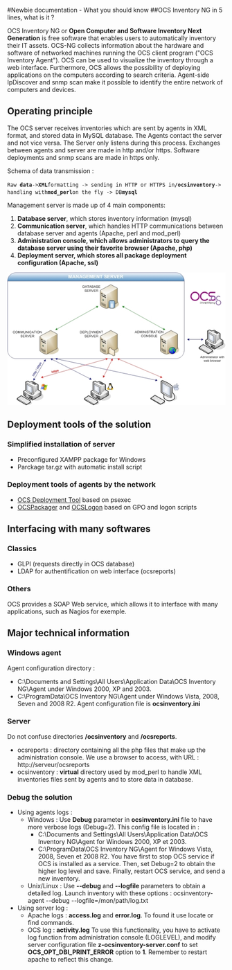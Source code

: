 #Newbie documentation - What you should know
##OCS Inventory NG in 5 lines, what is it ?

OCS Inventory NG or **Open Computer and Software Inventory Next Generation** is free software that enables users to automatically inventory their IT assets. OCS-NG collects information about the hardware and software of networked machines running the OCS client program ("OCS Inventory Agent"). OCS can be used to visualize the inventory through a web interface. Furthermore, OCS allows the possibility of deploying applications on the computers according to search criteria. Agent-side IpDiscover and snmp scan make it possible to identify the entire network of computers and devices.

## Operating principle

The OCS server receives inventories which are sent by agents in XML format, and stored data in MySQL database. The Agents contact the server and not vice versa. The Server only listens during this process. Exchanges between agents and server are made in http and/or https. Software deployments and snmp scans are made in https only.

Schema of data transmission :

`Raw `**`data`**` -> `**`XML`**` formatting -> sending in HTTP or HTTPS in `**`/ocsinventory`**` -> handling with `**`mod_perl`**` on the fly -> DB `**`mysql`**

Management server is made up of 4 main components:

1. **Database server**, which stores inventory information (mysql)
2. **Communication server**, which handles HTTP communications between database server and agents (Apache, perl and mod_perl)
3. **Administration console, which allows administrators to query the database server using their favorite browser (Apache, php)**
4. **Deployment server, which stores all package deployment configuration (Apache, ssl)**

![OCS Inventory Structure Diagram](img/Architecture_OCS.jpg)

## Deployment tools of the solution

### **Simplified installation of server**
* Preconfigured XAMPP package for Windows
* Parckage tar.gz with automatic install script

### **Deployment tools of agents by the network**
* [OCS Deployment Tool](http://wiki.ocsinventory-ng.org/index.php/Documentation:DeployTool/fr) based on psexec
* [OCSPackager](http://wiki.ocsinventory-ng.org/index.php/Documentation:Packager) and [OCSLogon](http://wiki.ocsinventory-ng.org/index.php/Documentation:WindowsAgent#Deploying_Agent_using_launcher_OcsLogon.exe_through_Login_Script_or_Active_Directory_GPO.) based on GPO and logon scripts

## Interfacing with many softwares

### **Classics**
* GLPI (requests directly in OCS database)
* LDAP for authentification on web interface (ocsreports)

### **Others**
OCS provides a SOAP Web service, which allows it to interface with many applications, such as Nagios for exemple.

## Major technical information

### **Windows agent**
Agent configuration directory :
* C:\Documents and Settings\All Users\Application Data\OCS Inventory NG\Agent under Windows 2000, XP and 2003.
* C:\ProgramData\OCS Inventory NG\Agent under Windows Vista, 2008, Seven and 2008 R2.
Agent configuration file is **ocsinventory.ini**

### **Server**
Do not confuse directories **/ocsinventory** and **/ocsreports**.
* ocsreports : directory containing all the php files that make up the administration console.
We use a browser to access, with URL : http://serveur/ocsreports
* ocsinventory : **virtual** directory used by mod_perl to handle XML inventories files sent by agents and to store data in database.

### **Debug the solution**
* Using agents logs :
    * Windows : Use **Debug** parameter in **ocsinventory.ini** file to have more verbose logs (Debug=2). This config file is located in :
        * C:\Documents and Settings\All Users\Application Data\OCS Inventory NG\Agent for Windows 2000, XP et 2003.
        * C:\ProgramData\OCS Inventory NG\Agent for Windows Vista, 2008, Seven et 2008 R2.
You have first to stop OCS service if OCS is installed as a service. Then, set Debug=2 to obtain the higher log level and save. Finally, restart OCS service, and send a new inventory.
    * Unix/Linux : Use **--debug** and **--logfile** parameters to obtain a detailed log.
Launch inventory with these options : ocsinventory-agent --debug --logfile=/mon/path/log.txt
* Using server log :
    * Apache logs : **access.log** and **error.log**. To found it use locate or find commands.
    * OCS log : **activity.log**
To use this functionality, you have to activate log function from administration console (LOGLEVEL), and modify server configuration file **z-ocsinventory-server.conf** to set **OCS_OPT_DBI_PRINT_ERROR** option to **1**.
Remember to restart apache to reflect this change.
